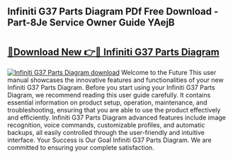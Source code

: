 ## Infiniti G37 Parts Diagram PDf Free Download - Part-8Je Service Owner Guide YAejB

# <h2><a href="http://dfleme.blite.top/?on=Infiniti+G37+Parts+Diagram">🔗Download New 👉🔴 Infiniti G37 Parts Diagram</a></h2>

[![Infiniti G37 Parts Diagram download](https://i.imgur.com/lujVjoI.png)](http://dfleme.blite.top/?on=Infiniti+G37+Parts+Diagram)
Welcome to the Future This user manual showcases the innovative features and functionalities of your new Infiniti G37 Parts Diagram. Before you start using your Infiniti G37 Parts Diagram, we recommend reading this user guide carefully. It contains essential information on product setup, operation, maintenance, and troubleshooting, ensuring that you are able to use the product effectively and efficiently. Infiniti G37 Parts Diagram advanced features include image recognition, voice commands, customizable profiles, and automatic backups, all easily controlled through the user-friendly and intuitive interface. Your Success is Our Goal Infiniti G37 Parts Diagram. We are committed to ensuring your complete satisfaction.
